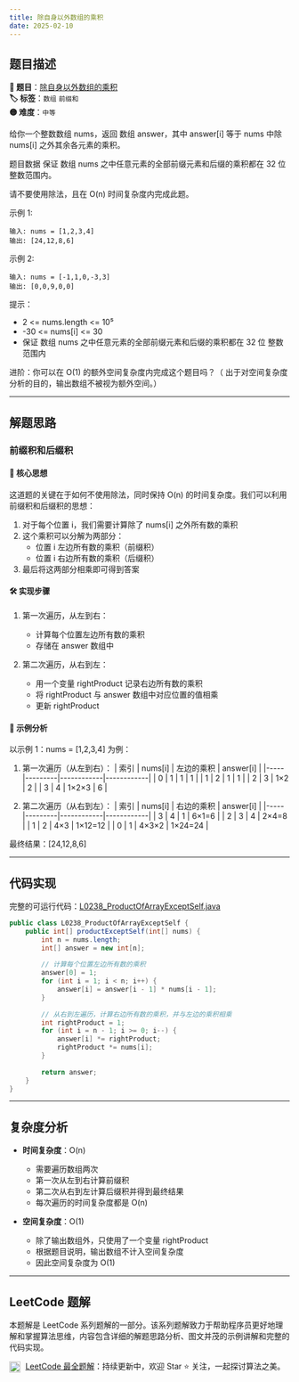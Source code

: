 ```yaml
---
title: 除自身以外数组的乘积
date: 2025-02-10
---
```


## 题目描述

**🔗 题目**：[除自身以外数组的乘积](https://leetcode.cn/problems/product-of-array-except-self/)  
**🏷️ 标签**：`数组` `前缀和`  
**🟡 难度**：`中等`  

给你一个整数数组 nums，返回 数组 answer，其中 answer[i] 等于 nums 中除 nums[i] 之外其余各元素的乘积。

题目数据 保证 数组 nums 之中任意元素的全部前缀元素和后缀的乘积都在  32 位 整数范围内。

请不要使用除法，且在 O(n) 时间复杂度内完成此题。

示例 1:
```
输入: nums = [1,2,3,4]
输出: [24,12,8,6]
```

示例 2:
```
输入: nums = [-1,1,0,-3,3]
输出: [0,0,9,0,0]
```

提示：
- 2 <= nums.length <= 10⁵
- -30 <= nums[i] <= 30
- 保证 数组 nums 之中任意元素的全部前缀元素和后缀的乘积都在  32 位 整数范围内

进阶：你可以在 O(1) 的额外空间复杂度内完成这个题目吗？（ 出于对空间复杂度分析的目的，输出数组不被视为额外空间。）

---

## 解题思路
### 前缀积和后缀积

#### 📝 核心思想
这道题的关键在于如何不使用除法，同时保持 O(n) 的时间复杂度。我们可以利用前缀积和后缀积的思想：
1. 对于每个位置 i，我们需要计算除了 nums[i] 之外所有数的乘积
2. 这个乘积可以分解为两部分：
   - 位置 i 左边所有数的乘积（前缀积）
   - 位置 i 右边所有数的乘积（后缀积）
3. 最后将这两部分相乘即可得到答案

#### 🛠️ 实现步骤
1. 第一次遍历，从左到右：
   - 计算每个位置左边所有数的乘积
   - 存储在 answer 数组中

2. 第二次遍历，从右到左：
   - 用一个变量 rightProduct 记录右边所有数的乘积
   - 将 rightProduct 与 answer 数组中对应位置的值相乘
   - 更新 rightProduct

#### 🧩 示例分析
以示例 1：nums = [1,2,3,4] 为例：

1. 第一次遍历（从左到右）：
   | 索引 | nums[i] | 左边的乘积 | answer[i] |
   |-----|---------|------------|------------|
   | 0   | 1       | 1          | 1          |
   | 1   | 2       | 1          | 1          |
   | 2   | 3       | 1×2        | 2          |
   | 3   | 4       | 1×2×3      | 6          |

2. 第二次遍历（从右到左）：
   | 索引 | nums[i] | 右边的乘积 | answer[i] |
   |-----|---------|------------|------------|
   | 3   | 4       | 1          | 6×1=6      |
   | 2   | 3       | 4          | 2×4=8      |
   | 1   | 2       | 4×3        | 1×12=12    |
   | 0   | 1       | 4×3×2      | 1×24=24    |

最终结果：[24,12,8,6]

---

## 代码实现

完整的可运行代码：[L0238_ProductOfArrayExceptSelf.java](../src/main/java/L0238_ProductOfArrayExceptSelf.java)

```java
public class L0238_ProductOfArrayExceptSelf {
    public int[] productExceptSelf(int[] nums) {
        int n = nums.length;
        int[] answer = new int[n];
        
        // 计算每个位置左边所有数的乘积
        answer[0] = 1;
        for (int i = 1; i < n; i++) {
            answer[i] = answer[i - 1] * nums[i - 1];
        }
        
        // 从右到左遍历，计算右边所有数的乘积，并与左边的乘积相乘
        int rightProduct = 1;
        for (int i = n - 1; i >= 0; i--) {
            answer[i] *= rightProduct;
            rightProduct *= nums[i];
        }
        
        return answer;
    }
}
```

---

## 复杂度分析

- **时间复杂度**：O(n)
  - 需要遍历数组两次
  - 第一次从左到右计算前缀积
  - 第二次从右到左计算后缀积并得到最终结果
  - 每次遍历的时间复杂度都是 O(n)

- **空间复杂度**：O(1)
  - 除了输出数组外，只使用了一个变量 rightProduct
  - 根据题目说明，输出数组不计入空间复杂度
  - 因此空间复杂度为 O(1)

---

## LeetCode 题解

本题解是 LeetCode 系列题解的一部分。该系列题解致力于帮助程序员更好地理解和掌握算法思维，内容包含详细的解题思路分析、图文并茂的示例讲解和完整的代码实现。

<img src="https://github.githubassets.com/images/modules/logos_page/GitHub-Mark.png" alt="GitHub" width="20" style="vertical-align: middle; margin-right: 5px"> [LeetCode 最全题解](https://github.com/LjyYano/LeetCode)：持续更新中，欢迎 Star ⭐️ 关注，一起探讨算法之美。 